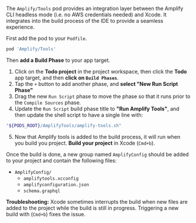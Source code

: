 The `Amplify/Tools` pod provides an integration layer between the Amplify CLI headless mode (i.e. no AWS credentials needed) and Xcode. It integrates into the build process of the IDE to provide a seamless experience.

First add the pod to your `Podfile`.

```ruby
pod 'Amplify/Tools'
```

Then **add a Build Phase** to your app target.

1. Click on the **Todo project** in the project workspace, then click the **Todo** app target, and then **click on `Build Phases`**.
2. Tap the `+` button to add another phase, and **select "New Run Script Phase"**
3. Drag the new `Run Script` phase to move the phase so that it runs prior to the `Compile Sources` phase.
4. Update the `Run Script` build phase title to **"Run Amplify Tools"**, and then update the shell script to have a single line with:
  ```bash
  "${PODS_ROOT}/AmplifyTools/amplify-tools.sh"
  ```
5.  Now that Amplify tools  is added to the build process, it will run when you build you project.  **Build your project** in Xcode (`Cmd+b`).

Once the build is done, a new group named `AmplifyConfig` should be added to your project and contain the following files:

- `AmplifyConfig/`
  - `amplifytools.xcconfig`
  - `amplifyconfiguration.json`
  - `schema.graphql`

<amplify-callout warning>

**Troubleshooting:** Xcode sometimes interrupts the build when new files are added to the project while the build is still in progress. Triggering a new build with (`Cmd+b`) fixes the issue.

</amplify-callout>

